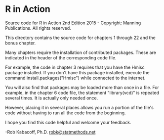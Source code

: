 # R in Action

Source code for R in Action 2nd Edition
2015 - Copyright: Manning Publications. All rights reserved.

This directory contains the source code for chapters 1 through 22 and the bonus chapter.

Many chapters require the installation of contributed packages.
These are indicated in the header of the corresponding code file.

For example, the code in chapter 3 requires that you have the
Hmisc package installed. If you don't have this package installed, 
execute the command install.packages("Hmisc") while connected to the internet.
    
You will also find that packages may be loaded more than once in
a file. For example, in the chapter 6 code file, the statement
    "library(vcd)" 
is repeated several times. It is actually only needed once. 

However, placing it in several places allows you run a portion
of the file's code without having to run all the code from the beginning. 
    
I hope you find this code helpful and welcome your feedback.

-Rob Kabacoff, Ph.D.
robk@statmethods.net
